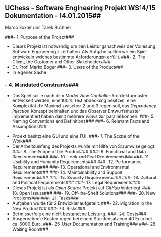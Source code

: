 ## UChess - Software Engineering Projekt WS14/15 Dokumentation - 14.01.2015##
Marco Boxler und Tarek Büchner


###- 1. Purpose of the Project###
* Dieses Projekt ist notwendig um den Leistungsnachweis der Vorlesung Software Engineering zu erhalten. Als Aufgabe sollten wir ein Spiel entwickeln welches bestimmte Anforderungen erfüllt.
###- 2. The Client, the Customer and Other Stakeholders###
* Dr. Prof. Marko Boger
###- 3. Users of the Product###
* In eigener Sache
### - 4. Mandated Constraints###
* Das Spiel sollte nach dem *Model View Controller* Architekturmuster entwickelt werden, eine 100% Test abdeckung besitzen, eine Komplexität die Maximal zwischen 2 und 3 liegen soll, das *Dependency Injection* Konzept beinhalten und das Observer Entwurfsmuster implementiert haben damit mehrere *Views* zur parallel können.
###- 5. Naming Conventions and Definitions###
###- 6. Relevant Facts and Assumptions###
- Projekt besitzt eine GUI und eine TUI.
###- 7. The Scope of the Work###
- Der Arbeitsumfang des Projekts wurde mit Hilfe von Scrumwise gelogt.
###- 8. The Scope of the Product###
###- 9. Functional and Data Requirements###
###- 10. Look and Feel Requirements###
###- 11. Usability and Humanity Requirements###
###- 12. Performance Requirements###
###- 13. Operational and Environmental Requirements###
###- 14. Maintainability and Support Requirements###
###- 15. Security Requirements###
###- 16. Cultural and Political Requirements###
###- 17. Legal Requirements###
- Dieses Projekt ist als *Open Source* Projekt auf *GitHub* hinterlegt.
###- 18. Open Issues###
###- 19. Off-the-Shelf Solutions###
###- 20. New Problems###
###- 21. Tasks###
- Aufgaben wurde für 2 Entwickler aufgeteilt.
###- 22. Migration to the New Product###
###- 23. Risks###
- Bei misserfolg eine nicht bestandene Leistung.
###- 24. Costs###
- Ausgerechnete Kosten liegen bei einem Stundensatz von 40 Euro bei ca. 6000 Euro.
###- 25. User Documentation and Training###
###- 26. Waiting Room###
